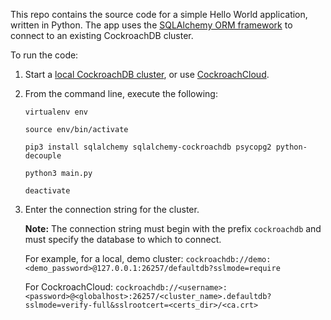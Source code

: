 This repo contains the source code for a simple Hello World application, written in Python. The app uses the [SQLAlchemy ORM framework](https://docs.sqlalchemy.org/en/latest/) to connect to an existing CockroachDB cluster.

To run the code:

1. Start a [local CockroachDB cluster](https://www.cockroachlabs.com/docs/stable/secure-a-cluster.html), or use [CockroachCloud](https://www.cockroachlabs.com/docs/cockroachcloud/create-a-free-cluster.html).
2. From the command line, execute the following:

    ~~~
    virtualenv env
    ~~~
    ~~~
    source env/bin/activate
    ~~~
    ~~~
    pip3 install sqlalchemy sqlalchemy-cockroachdb psycopg2 python-decouple
    ~~~
    ~~~
    python3 main.py
    ~~~
    ~~~
    deactivate
    ~~~

3. Enter the connection string for the cluster.

    **Note:** The connection string must begin with the prefix `cockroachdb` and must specify the database to which to connect.

    For example, for a local, demo cluster:
    `cockroachdb://demo:<demo_password>@127.0.0.1:26257/defaultdb?sslmode=require`

    For CockroachCloud:
    `cockroachdb://<username>:<password>@<globalhost>:26257/<cluster_name>.defaultdb?sslmode=verify-full&sslrootcert=<certs_dir>/<ca.crt>`
